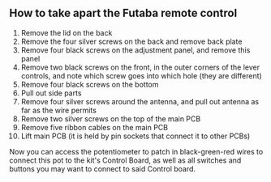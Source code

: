 ## How to take apart the Futaba remote control

1) Remove the lid on the back
2) Remove the four silver screws on the back and remove back plate
3) Remove four black screws on the adjustment panel, and remove this panel
4) Remove two black screws on the front, in the outer corners of the lever controls, and note which screw goes into which hole (they are different)
5) Remove four black screws on the bottom
6) Pull out side parts
7) Remove four silver screws around the antenna, and pull out antenna as far as the wire permits
8) Remove two silver screws on the top of the main PCB
9) Remove five ribbon cables on the main PCB
10) Lift main PCB (it is held by pin sockets that connect it to other PCBs)

Now you can access the potentiometer to patch in black-green-red wires to connect this pot to the kit's Control Board, as well as all switches and buttons you may want to connect to said Control board.


